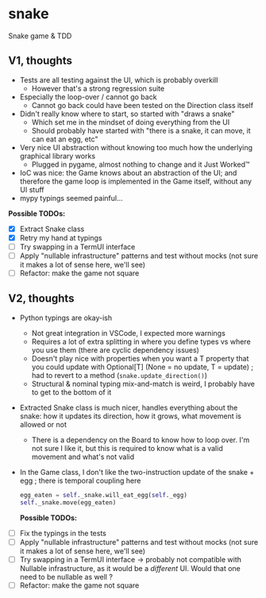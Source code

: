 # snake

Snake game &amp; TDD

## V1, thoughts

- Tests are all testing against the UI, which is probably overkill
  - However that's a strong regression suite
- Especially the loop-over / cannot go back
  - Cannot go back could have been tested on the Direction class itself
- Didn't really know where to start, so started with "draws a snake"
  - Which set me in the mindset of doing everything from the UI
  - Should probably have started with "there is a snake, it can move, it can eat an egg, etc"
- Very nice UI abstraction without knowing too much how the underlying graphical library works
  - Plugged in pygame, almost nothing to change and it Just Worked™
- IoC was nice: the Game knows about an abstraction of the UI; and therefore the game loop is implemented in the Game itself, without any UI stuff
- mypy typings seemed painful...

**Possible TODOs:**

- [x] Extract Snake class
- [x] Retry my hand at typings
- [ ] Try swapping in a TermUI interface
- [ ] Apply "nullable infrastructure" patterns and test without mocks (not sure it makes a lot of sense here, we'll see)
- [ ] Refactor: make the game not square

## V2, thoughts

- Python typings are okay-ish
  - Not great integration in VSCode, I expected more warnings
  - Requires a lot of extra splitting in where you define types vs where you use them (there are cyclic dependency issues)
  - Doesn't play nice with properties when you want a T property that you could update with Optional[T] (None = no update, T = update) ; had to revert to a method (`snake.update_direction()`)
  - Structural & nominal typing mix-and-match is weird, I probably have to get to the bottom of it
- Extracted Snake class is much nicer, handles everything about the snake: how it updates its direction, how it grows, what movement is allowed or not
  - There is a dependency on the Board to know how to loop over. I'm not sure I like it, but this is required to know what is a valid movement and what's not valid
- In the Game class, I don't like the two-instruction update of the snake + egg ; there is temporal coupling here

  ```python
  egg_eaten = self._snake.will_eat_egg(self._egg)
  self._snake.move(egg_eaten)
  ```

  **Possible TODOs:**

- [ ] Fix the typings in the tests
- [ ] Apply "nullable infrastructure" patterns and test without mocks (not sure it makes a lot of sense here, we'll see)
- [ ] Try swapping in a TermUI interface -> probably not compatible with Nullable infrastructure, as it would be a _different_ UI. Would that one need to be nullable as well ?
- [ ] Refactor: make the game not square
